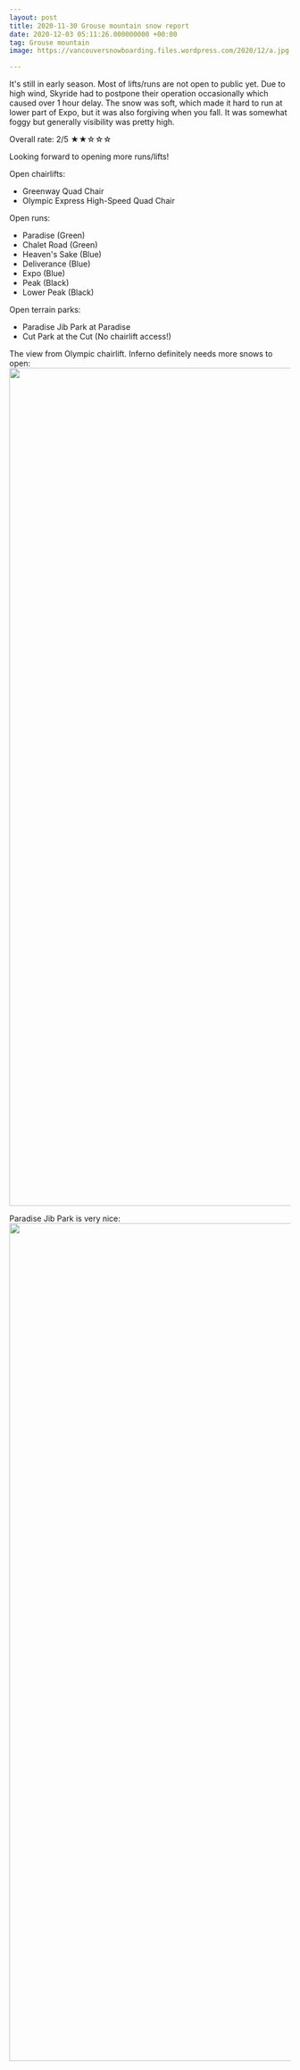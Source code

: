 ```yaml
---
layout: post
title: 2020-11-30 Grouse mountain snow report
date: 2020-12-03 05:11:26.000000000 +00:00
tag: Grouse mountain
image: https://vancouversnowboarding.files.wordpress.com/2020/12/a.jpg

---
```

<!-- wp:paragraph -->
<p>It's still in early season. Most of lifts/runs are not open to public yet. Due to high wind, Skyride had to postpone their operation occasionally which caused over 1 hour delay. The snow was soft, which made it hard to run at lower part of Expo, but it was also forgiving when you fall. It was somewhat foggy but generally visibility was pretty high.</p>
<!-- /wp:paragraph -->

<!-- wp:paragraph {"align":"right"} -->
<p class="has-text-align-right">Overall rate: 2/5 ★★☆☆☆ </p>
<!-- /wp:paragraph -->

<!-- wp:paragraph -->
<p>Looking forward to opening more runs/lifts!</p>
<!-- /wp:paragraph -->

<!-- wp:paragraph -->
<p></p>
<!-- /wp:paragraph -->

<!-- wp:paragraph -->
<p> Open chairlifts:</p>
<!-- /wp:paragraph -->

<!-- wp:list -->
<ul><li>Greenway Quad Chair</li><li>Olympic Express High-Speed Quad Chair</li></ul>
<!-- /wp:list -->

<!-- wp:paragraph -->
<p>Open runs:</p>
<!-- /wp:paragraph -->

<!-- wp:list -->
<ul><li>Paradise (Green)</li><li>Chalet Road (Green)</li><li>Heaven's Sake (Blue)</li><li>Deliverance (Blue)</li><li>Expo (Blue)</li><li>Peak (Black)</li><li>Lower Peak (Black)</li></ul>
<!-- /wp:list -->

<!-- wp:paragraph -->
<p>Open terrain parks:</p>
<!-- /wp:paragraph -->

<!-- wp:list -->
<ul><li>Paradise Jib Park at Paradise</li><li>Cut Park at the Cut (No chairlift access!)</li></ul>
<!-- /wp:list -->

<!-- wp:paragraph -->
<p></p>
<!-- /wp:paragraph -->

<!-- wp:paragraph -->
<p>The view from Olympic chairlift. Inferno definitely needs more snows to open:<br><img class="wp-image-81" style="width:1500px;" src="https://vancouversnowboarding.files.wordpress.com/2020/12/pxl_20201130_203801776.jpg" alt=""></p>
<!-- /wp:paragraph -->

<!-- wp:paragraph -->
<p>Paradise Jib Park is very nice:<br><img class="wp-image-83" style="width:1500px;" src="https://vancouversnowboarding.files.wordpress.com/2020/12/pxl_20201130_195735384.jpg" alt=""></p>
<!-- /wp:paragraph -->

<!-- wp:image {"sizeSlug":"large","linkDestination":"none"} -->
<figure class="wp-block-image size-large"><img src="https://vancouversnowboarding.wordpress.com/6b9dab20-2f1e-49df-84ff-487d71b1d2f9" alt="" /></figure>
<!-- /wp:image -->

<!-- wp:image {"sizeSlug":"large","linkDestination":"none"} -->
<figure class="wp-block-image size-large"><img src="https://vancouversnowboarding.wordpress.com/877f9a2a-9f2a-4c18-a200-f9894ee5ac1f" alt="" /></figure>
<!-- /wp:image -->
